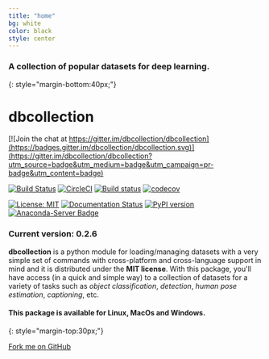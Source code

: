 ```yaml
---
title: "home"
bg: white
color: black
style: center
---
```


### A collection of popular datasets for deep learning.
{: style="margin-bottom:40px;"}

# dbcollection

<div markdown="1">

[![Join the chat at https://gitter.im/dbcollection/dbcollection](https://badges.gitter.im/dbcollection/dbcollection.svg)](https://gitter.im/dbcollection/dbcollection?utm_source=badge&utm_medium=badge&utm_campaign=pr-badge&utm_content=badge)

[![Build Status](https://travis-ci.org/dbcollection/dbcollection.svg?branch=master)](https://travis-ci.org/dbcollection/dbcollection)
[![CircleCI](https://circleci.com/gh/dbcollection/dbcollection/tree/master.svg?style=svg)](https://circleci.com/gh/dbcollection/dbcollection/tree/master)
[![Build status](https://ci.appveyor.com/api/projects/status/85gpibosxhjo8yjl/branch/master?svg=true)](https://ci.appveyor.com/project/farrajota/dbcollection-x3l0d/branch/master)
[![codecov](https://codecov.io/gh/dbcollection/dbcollection/branch/master/graph/badge.svg)](https://codecov.io/gh/dbcollection/dbcollection)

[![License: MIT](https://img.shields.io/badge/License-MIT-yellow.svg)](https://opensource.org/licenses/MIT)
[![Documentation Status](https://readthedocs.org/projects/dbcollection/badge/?version=latest)](http://dbcollection.readthedocs.io/en/latest/?badge=latest)
[![PyPI version](https://badge.fury.io/py/dbcollection.svg)](https://badge.fury.io/py/dbcollection)
[![Anaconda-Server Badge](https://anaconda.org/farrajota/dbcollection/badges/version.svg)](https://anaconda.org/farrajota/dbcollection)
</div>


### Current version: **0.2.6**

**dbcollection** is a python module for loading/managing datasets with a very simple set of commands with cross-platform and cross-language support in mind and it is distributed under the **MIT license**. With this package, you'll have access (in a quick and simple way) to a collection of datasets for a variety of tasks such as *object classification*, *detection*, *human pose estimation*, *captioning*, etc.

#### This package is available for **Linux**, **MacOs** and **Windows**.
{: style="margin-top:30px;"}

<span id="forkongithub">
  <a href="{{ site.source_link }}" class="bg-blue">
    Fork me on GitHub
  </a>
</span>
